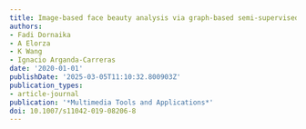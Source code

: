 ```yaml
---
title: Image-based face beauty analysis via graph-based semi-supervised learning
authors:
- Fadi Dornaika
- A Elorza
- K Wang
- Ignacio Arganda-Carreras
date: '2020-01-01'
publishDate: '2025-03-05T11:10:32.800903Z'
publication_types:
- article-journal
publication: '*Multimedia Tools and Applications*'
doi: 10.1007/s11042-019-08206-8
---
```

